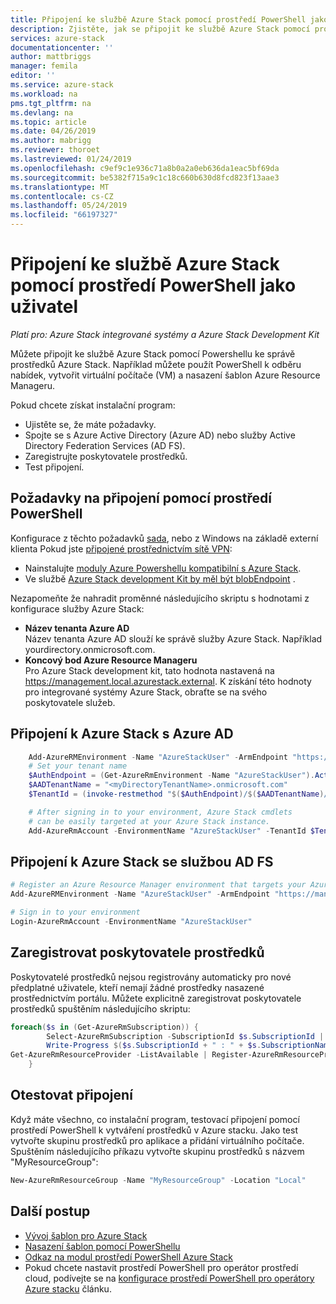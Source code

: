 ```yaml
---
title: Připojení ke službě Azure Stack pomocí prostředí PowerShell jako uživatel | Dokumentace Microsoftu
description: Zjistěte, jak se připojit ke službě Azure Stack pomocí prostředí PowerShell.
services: azure-stack
documentationcenter: ''
author: mattbriggs
manager: femila
editor: ''
ms.service: azure-stack
ms.workload: na
pms.tgt_pltfrm: na
ms.devlang: na
ms.topic: article
ms.date: 04/26/2019
ms.author: mabrigg
ms.reviewer: thoroet
ms.lastreviewed: 01/24/2019
ms.openlocfilehash: c9ef9c1e936c71a8b0a2a0eb636da1eac5bf69da
ms.sourcegitcommit: be5382f715a9c1c18c660b630d8fcd823f13aae3
ms.translationtype: MT
ms.contentlocale: cs-CZ
ms.lasthandoff: 05/24/2019
ms.locfileid: "66197327"
---
```

# <a name="connect-to-azure-stack-with-powershell-as-a-user"></a>Připojení ke službě Azure Stack pomocí prostředí PowerShell jako uživatel

*Platí pro: Azure Stack integrované systémy a Azure Stack Development Kit*

Můžete připojit ke službě Azure Stack pomocí Powershellu ke správě prostředků Azure Stack. Například můžete použít PowerShell k odběru nabídek, vytvořit virtuální počítače (VM) a nasazení šablon Azure Resource Manageru.

Pokud chcete získat instalační program:
  - Ujistěte se, že máte požadavky.
  - Spojte se s Azure Active Directory (Azure AD) nebo služby Active Directory Federation Services (AD FS). 
  - Zaregistrujte poskytovatele prostředků.
  - Test připojení.

## <a name="prerequisites-to-connecting-with-powershell"></a>Požadavky na připojení pomocí prostředí PowerShell

Konfigurace z těchto požadavků [sada](../asdk/asdk-connect.md#connect-to-azure-stack-using-rdp), nebo z Windows na základě externí klienta Pokud jste [připojené prostřednictvím sítě VPN](../asdk/asdk-connect.md#connect-to-azure-stack-using-vpn):

* Nainstalujte [moduly Azure Powershellu kompatibilní s Azure Stack](../operator/azure-stack-powershell-install.md).
* Ve službě [Azure Stack development Kit by měl být blobEndpoint](../operator/azure-stack-powershell-download.md) .

Nezapomeňte že nahradit proměnné následujícího skriptu s hodnotami z konfigurace služby Azure Stack:

- **Název tenanta Azure AD**  
  Název tenanta Azure AD slouží ke správě služby Azure Stack. Například yourdirectory.onmicrosoft.com.
- **Koncový bod Azure Resource Manageru**  
  Pro Azure Stack development kit, tato hodnota nastavená na https://management.local.azurestack.external. K získání této hodnoty pro integrované systémy Azure Stack, obraťte se na svého poskytovatele služeb.

## <a name="connect-to-azure-stack-with-azure-ad"></a>Připojení k Azure Stack s Azure AD

```powershell  
    Add-AzureRMEnvironment -Name "AzureStackUser" -ArmEndpoint "https://management.local.azurestack.external"
    # Set your tenant name
    $AuthEndpoint = (Get-AzureRmEnvironment -Name "AzureStackUser").ActiveDirectoryAuthority.TrimEnd('/')
    $AADTenantName = "<myDirectoryTenantName>.onmicrosoft.com"
    $TenantId = (invoke-restmethod "$($AuthEndpoint)/$($AADTenantName)/.well-known/openid-configuration").issuer.TrimEnd('/').Split('/')[-1]

    # After signing in to your environment, Azure Stack cmdlets
    # can be easily targeted at your Azure Stack instance.
    Add-AzureRmAccount -EnvironmentName "AzureStackUser" -TenantId $TenantId
```

## <a name="connect-to-azure-stack-with-ad-fs"></a>Připojení k Azure Stack se službou AD FS

  ```powershell  
  # Register an Azure Resource Manager environment that targets your Azure Stack instance
  Add-AzureRMEnvironment -Name "AzureStackUser" -ArmEndpoint "https://management.local.azurestack.external"

  # Sign in to your environment
  Login-AzureRmAccount -EnvironmentName "AzureStackUser"
  ```

## <a name="register-resource-providers"></a>Zaregistrovat poskytovatele prostředků

Poskytovatelé prostředků nejsou registrovány automaticky pro nové předplatné uživatele, kteří nemají žádné prostředky nasazené prostřednictvím portálu. Můžete explicitně zaregistrovat poskytovatele prostředků spuštěním následujícího skriptu:

```powershell  
foreach($s in (Get-AzureRmSubscription)) {
        Select-AzureRmSubscription -SubscriptionId $s.SubscriptionId | Out-Null
        Write-Progress $($s.SubscriptionId + " : " + $s.SubscriptionName)
Get-AzureRmResourceProvider -ListAvailable | Register-AzureRmResourceProvider
    }
```

## <a name="test-the-connectivity"></a>Otestovat připojení

Když máte všechno, co instalační program, testovací připojení pomocí prostředí PowerShell k vytváření prostředků v Azure stacku. Jako test vytvořte skupinu prostředků pro aplikace a přidání virtuálního počítače. Spuštěním následujícího příkazu vytvořte skupinu prostředků s názvem "MyResourceGroup":

```powershell  
New-AzureRmResourceGroup -Name "MyResourceGroup" -Location "Local"
```

## <a name="next-steps"></a>Další postup

- [Vývoj šablon pro Azure Stack](azure-stack-develop-templates.md)
- [Nasazení šablon pomocí PowerShellu](azure-stack-deploy-template-powershell.md)
- [Odkaz na modul prostředí PowerShell Azure Stack](https://docs.microsoft.com/powershell/azure/azure-stack/overview)
- Pokud chcete nastavit prostředí PowerShell pro operátor prostředí cloud, podívejte se na [konfigurace prostředí PowerShell pro operátory Azure stacku](../operator/azure-stack-powershell-configure-admin.md) článku.

